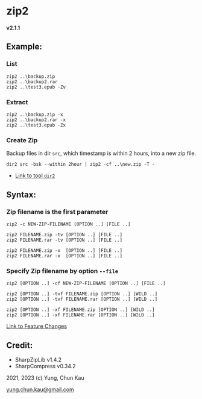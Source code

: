 # zip2
**v2.1.1**

## Example:

### List
```
zip2 ..\backup.zip
zip2 ..\backup2.rar
zip2 ..\test3.epub -Zv
```

### Extract
```
zip2 ..\backup.zip -x
zip2 ..\backup2.rar -x
zip2 ..\test3.epub -Zx
```

### Create Zip
Backup files in dir ```src```, which timestamp is within 2 hours, into a new zip file.
```
dir2 src -bsk --within 2hour | zip2 -cf ..\new.zip -T -
```
* [Link to tool ```dir2```](https://www.nuget.org/packages/dir2)

## Syntax:

### Zip filename is the first parameter
```
zip2 -c NEW-ZIP-FILENAME [OPTION ..] [FILE ..]

zip2 FILENAME.zip -tv [OPTION ..] [FILE ..]
zip2 FILENAME.rar -tv [OPTION ..] [FILE ..]

zip2 FILENAME.zip -x  [OPTION ..] [FILE ..]
zip2 FILENAME.rar -x  [OPTION ..] [FILE ..]
```

### Specify Zip filename by option ```--file```
```
zip2 [OPTION ..] -cf NEW-ZIP-FILENAME [OPTION ..] [FILE ..]

zip2 [OPTION ..] -tvf FILENAME.zip [OPTION ..] [WILD ..]
zip2 [OPTION ..] -tvf FILENAME.rar [OPTION ..] [WILD ..]

zip2 [OPTION ..] -xf FILENAME.zip [OPTION ..] [WILD ..]
zip2 [OPTION ..] -xf FILENAME.rar [OPTION ..] [WILD ..]
```

[Link to Feature Changes](https://github.com/ck-yung/zip2/blob/main/History.md)

## Credit:
* SharpZipLib v1.4.2
* SharpCompress v0.34.2

2021, 2023 (c) Yung, Chun Kau

yung.chun.kau@gmail.com
